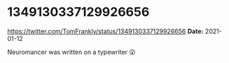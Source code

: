 # 1349130337129926656
https://twitter.com/TomFrankly/status/1349130337129926656
**Date:** 2021-01-12

Neuromancer was written on a typewriter 😮
